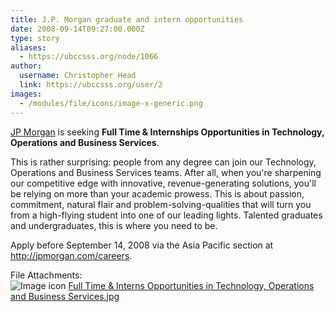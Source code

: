 ```yaml
---
title: J.P. Morgan graduate and intern opportunities 
date: 2008-09-14T09:27:00.000Z
type: story
aliases:
  - https://ubccsss.org/node/1066
author:
  username: Christopher Head
  link: https://ubccsss.org/user/2
images:
  - /modules/file/icons/image-x-generic.png
---
```


<div class="field field-name-body field-type-text-with-summary field-label-hidden"><div class="field-items"><div class="field-item even"><p><a href="http://jpmorgan.com">JP Morgan</a> is seeking <strong>Full Time &amp; Internships Opportunities in Technology, Operations and Business Services</strong>.</p>
<p>This is rather surprising: people from any degree can join our Technology, Operations and Business Services teams. After all, when you&apos;re sharpening our competitive edge with innovative, revenue-generating solutions, you&apos;ll be relying on more than your academic prowess. This is about passion, commitment, natural flair and problem-solving-qualities that will turn you from a high-flying student into one of our leading lights. Talented graduates and undergraduates, this is where you need to be.</p>
<p>Apply before September 14, 2008 via the Asia Pacific section at <a href="http://jpmorgan.com/careers">http://jpmorgan.com/careers</a>.</p>
</div></div></div><div class="field field-name-field-file-attachments field-type-file field-label-above"><div class="field-label">File Attachments:&#xA0;</div><div class="field-items"><div class="field-item even"><span class="file"><img class="file-icon" alt="Image icon" title="image/jpeg" src="/modules/file/icons/image-x-generic.png"> <a href="https://ubccsss.org/files/Full%20Time%20%26%20Interns%20Opportunities%20in%20Technology%2C%20Operations%20and%20Business%20Services.jpg" type="image/jpeg; length=153368">Full Time &amp; Interns Opportunities in Technology, Operations and Business Services.jpg</a></span></div></div></div>    <footer>
          </footer>